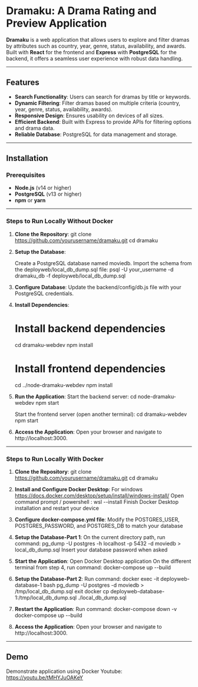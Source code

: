 # Dramaku: A Drama Rating and Preview Application

**Dramaku** is a web application that allows users to explore and filter dramas by attributes such as country, year, genre, status, availability, and awards. Built with **React** for the frontend and **Express** with **PostgreSQL** for the backend, it offers a seamless user experience with robust data handling.

---

## Features

- **Search Functionality**: Users can search for dramas by title or keywords.
- **Dynamic Filtering**: Filter dramas based on multiple criteria (country, year, genre, status, availability, awards).
- **Responsive Design**: Ensures usability on devices of all sizes.
- **Efficient Backend**: Built with Express to provide APIs for filtering options and drama data.
- **Reliable Database**: PostgreSQL for data management and storage.

---

## Installation

### Prerequisites

- **Node.js** (v14 or higher)
- **PostgreSQL** (v13 or higher)
- **npm** or **yarn**

---

### Steps to Run Locally Without Docker

1. **Clone the Repository**:
   git clone https://github.com/yourusername/dramaku.git
   cd dramaku

2. **Setup the Database**:

   Create a PostgreSQL database named moviedb.
   Import the schema from the deployweb/local_db_dump.sql file:
	psql -U your_username -d dramaku_db -f deployweb/local_db_dump.sql

3. **Configure Database**:
	Update the backend/config/db.js file with your PostgreSQL credentials.

4. **Install Dependencies**:
	# Install backend dependencies
	cd dramaku-webdev
	npm install

	# Install frontend dependencies
	cd ../node-dramaku-webdev
	npm install

5. **Run the Application**:
    Start the backend server:
	cd node-dramaku-webdev
	npm start

    Start the frontend server (open another terminal):
	cd dramaku-webdev
	npm start

6. **Access the Application**: 
     Open your browser and navigate to 
	http://localhost:3000.

---

### Steps to Run Locally With Docker

1. **Clone the Repository**:
   git clone https://github.com/yourusername/dramaku.git
   cd dramaku

2. **Install and Configure Docker Desktop**:
    For windows https://docs.docker.com/desktop/setup/install/windows-install/
    Open command prompt / powershell : wsl --install
    Finish Docker Desktop installation and restart your device

3. **Configure docker-compose.yml file**:
    Modify the POSTGRES_USER, POSTGRES_PASSWORD, and POSTGRES_DB to match your database

4. **Setup the Database-Part 1**:
    On the current directory path, run command: 
    pg_dump -U postgres -h localhost -p 5432 -d moviedb > local_db_dump.sql
    Insert your database password when asked

5. **Start the Application**:
    Open Docker Desktop application
    On the different terminal from step 4, run command:
    docker-compose up --build

6. **Setup the Database-Part 2**:
    Run command:
    docker exec -it deployweb-database-1 bash
    pg_dump -U postgres -d moviedb > /tmp/local_db_dump.sql
    exit
    docker cp deployweb-database-1:/tmp/local_db_dump.sql ./local_db_dump.sql

7. **Restart the Application**:
    Run command:
    docker-compose down -v
    docker-compose up --build

8. **Access the Application**: 
    Open your browser and navigate to 
	http://localhost:3000.

---

## Demo
Demonstrate application using Docker
Youtube: https://youtu.be/tMHYJuOAKeY
